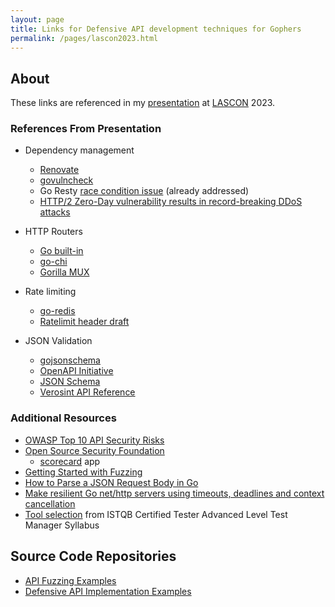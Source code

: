 ```yaml
---
layout: page
title: Links for Defensive API development techniques for Gophers
permalink: /pages/lascon2023.html
---
```


## About

These links are referenced in my [presentation](https://bertold.github.io/lascon2023-defensiveapi.pdf) at [LASCON](https://www.lascon.org/) 2023.

### References From Presentation

* Dependency management
  * [Renovate](https://github.com/renovatebot/renovate)
  * [govulncheck](https://pkg.go.dev/golang.org/x/vuln/cmd/govulncheck)
  * Go Resty [race condition issue](https://github.com/go-resty/resty/issues/630) (already addressed)
  * [HTTP/2 Zero-Day vulnerability results in record-breaking DDoS attacks](https://blog.cloudflare.com/zero-day-rapid-reset-http2-record-breaking-ddos-attack/)

* HTTP Routers
  * [Go built-in](https://pkg.go.dev/net/http#ServeMux)
  * [go-chi](https://github.com/go-chi/chi)
  * [Gorilla MUX](https://github.com/gorilla/mux)
* Rate limiting
  * [go-redis](https://github.com/redis/go-redis)
  * [Ratelimit header draft](https://www.ietf.org/archive/id/draft-polli-ratelimit-headers-05.html)
* JSON Validation
  * [gojsonschema](https://github.com/xeipuuv/gojsonschema)
  * [OpenAPI Initiative](https://www.openapis.org/)
  * [JSON Schema](https://json-schema.org/specification)
  * [Verosint API Reference](https://docs.verosint.com/reference)

### Additional Resources

* [OWASP Top 10 API Security Risks](https://owasp.org/API-Security/editions/2023/en/0x11-t10/)
* [Open Source Security Foundation](https://openssf.org/)
  * [scorecard](https://github.com/ossf/scorecard) app
* [Getting Started with Fuzzing](https://go.dev/doc/tutorial/fuzz)
* [How to Parse a JSON Request Body in Go](https://www.alexedwards.net/blog/how-to-properly-parse-a-json-request-body)
* [Make resilient Go net/http servers using timeouts, deadlines and context cancellation](https://ieftimov.com/posts/make-resilient-golang-net-http-servers-using-timeouts-deadlines-context-cancellation/)
* [Tool selection](https://www.istqb.org/certifications/test-manager) from ISTQB Certified Tester Advanced Level Test Manager Syllabus

## Source Code Repositories

* [API Fuzzing Examples](https://github.com/bertold/apifuzz)
* [Defensive API Implementation Examples](https://github.com/bertold/lascon2023)

